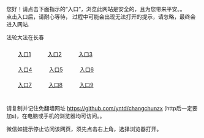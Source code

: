 您好！请点击下面指示的“入口”，浏览此网站是安全的，且为您带来平安。。 <br/>
点击入口后，请耐心等待， 过程中可能会出现无法打开的提示，请忽略，最终会进入网站. </br>

法轮大法在长春<br/>
<div style="padding:10px"><a style="margin:20px" target="_blank" href="https://d3r9tdzfthhwpn.cloudfront.net/2Qpsp?wdjmzcfn" id="ccLink1" rel="nofollow">入口1</a> <a target="_blank" style="margin:20px" href="https://d1p8ycfj28bde.cloudfront.net/2Qpsp?oacmdq" id="ccLink2" rel="nofollow">入口2</a> <a style="margin:20px" target="_blank" href="https://d2y3nx4uq9d46k.cloudfront.net/2Qpsp?vnlok" id="ccLink3" rel="nofollow">入口3</a></div>

<div style="padding:10px" ><a style="margin:20px" target="_blank" href="https://d3r9tdzfthhwpn.cloudfront.net/2Qpsp?wdjmzcfn" id="ccLink4" rel="nofollow">入口4</a> <a style="margin:20px" href="https://d1p8ycfj28bde.cloudfront.net/2Qpsp?oacmdq" target="_blank" id="ccLink5" rel="nofollow">入口5</a> <a style="margin:20px" href="https://d2y3nx4uq9d46k.cloudfront.net/2Qpsp?vnlok" target="_blank" id="ccLink6" rel="nofollow">入口6</a></div>

<div style="padding:10px"><a style="margin:20px" target="_blank" href="https://d3r9tdzfthhwpn.cloudfront.net/2Qpsp?wdjmzcfn" id="ccLink7" rel="nofollow">入口7</a> <a style="margin:20px" href="https://d1p8ycfj28bde.cloudfront.net/2Qpsp?oacmdq" target="_blank" id="ccLink8" rel="nofollow">入口8</a> <a style="margin:20px" target="_blank" href="https://d2y3nx4uq9d46k.cloudfront.net/2Qpsp?vnlok" id="ccLink9" rel="nofollow">入口9</a></div>

<br/>



请复制并记住免翻墙网址 https://github.com/yntd/changchunzx (http后一定要加s)，在电脑或手机的浏览器均可访问。。<br/>

微信如提示停止访问该网页，须先点击右上角，选择浏览器打开。
